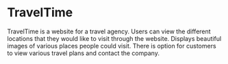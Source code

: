 # TravelTime
TravelTime is a website for a travel agency. Users can view the different locations that they would like to visit through the website. Displays beautiful images of various places people could visit. There is option for customers to view various travel plans and contact the company.
